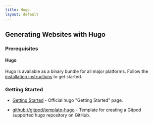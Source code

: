 ```yaml
---
title: Hugo
layout: default
---
```


## Generating Websites with Hugo

### Prerequisites

#### Hugo

Hugo is available as a binary bundle for all major platforms. Follow the [installation instructions](https://gohugo.io/getting-started/installing) to get started.

### Getting Started

- [Getting Started](https://gohugo.io/getting-started/) - Official hugo "Getting Started" page.

- [github://gitpod/template-hugo](https://github.com/gitpod-io/template-hugo) - Template for creating a Gitpod supported hugo repository on GitHub.
